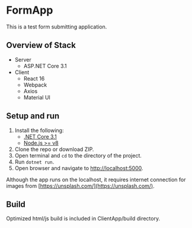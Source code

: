 # FormApp
This is a test form submitting application.

## Overview of Stack
- Server
  - ASP.NET Core 3.1
- Client
  - React 16
  - Webpack
  - Axios
  - Material UI

## Setup and run

1. Install the following:
   - [.NET Core 3.1](https://www.microsoft.com/net/core)
   - [Node.js >= v8](https://nodejs.org/en/download/)
2. Clone the repo or download ZIP.
3. Open terminal and `cd` to the directory of the project.
4. Run `dotnet run`.
3. Open browser and navigate to [http://localhost:5000](http://localhost:5000).

Although the app runs on the localhost, it requires internet connection for images from [https://unsplash.com/](https://unsplash.com/).

## Build
Optimized html/js build is included in ClientApp/build directory.
